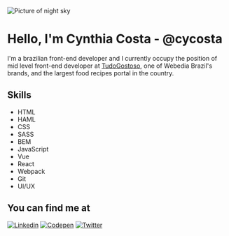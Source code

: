 ![Picture of night sky](https://source.unsplash.com/Knwea-mLGAg/900x200)

# Hello, I'm Cynthia Costa - @cycosta

I'm a brazilian front-end developer and I currently occupy the position of mid level front-end developer at [TudoGostoso](https://www.tudogostoso.com.br), one of Webedia Brazil's brands, and the largest food recipes portal in the country.

## Skills

* HTML
* HAML
* CSS
* SASS
* BEM
* JavaScript
* Vue
* React
* Webpack
* Git
* UI/UX

## You can find me at

[![Linkedin](https://www.dropbox.com/s/1i51bos9p4wk3qk/linkedin.png?raw=1)](https://www.linkedin.com/in/cycosta/?locale=en_US)
[![Codepen](https://www.dropbox.com/s/5ygtpkrglf8l2g9/codepen.png?raw=1)](https://codepen.io/cycosta)
[![Twitter](https://www.dropbox.com/s/etizgd8v5xlfxrf/twitter.png?raw=1)](https://twitter.com/cycosta)
